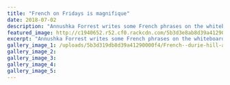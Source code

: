 ```yaml
---
title: "French on Fridays is magnifique"
date: 2018-07-02
description: "Annushka Forrest writes some French phrases on the whiteboard for Durie Hill School students to learn..."
featured_image: http://c1940652.r52.cf0.rackcdn.com/5b3d3e8ab8d39a4129000116/french-again.gif
excerpt: "Annushka Forrest writes some French phrases on the whiteboard for Durie Hill School students to learn."
gallery_image_1: /uploads/5b3d319db8d39a41290000f4/French--durie-hill-annushka-chron-2-july.snip-photo.PNG
gallery_image_2: 
gallery_image_3: 
gallery_image_4: 
gallery_image_5: 
---
```


